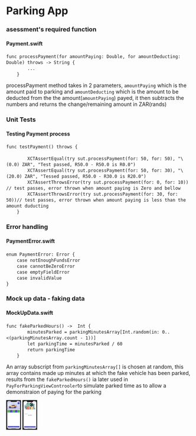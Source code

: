 # Parking App

### asessment's required function 
#### Payment.swift


```
func processPayment(for amountPaying: Double, for amountDeducting: Double) throws -> String {
        ...
    }
```

processPayment method takes in 2 parameters, ```amountPaying``` which is the amount paid to parking and ```amountDeducting``` which is the amount to be deducted from the the amount(```amountPaying```) payed, it then subtracts the numbers and returns the change/remaining amount in ZAR(rands)

### Unit Tests
#### Testing Payment process
```
func testPayment() throws {
        
        XCTAssertEqual(try sut.processPayment(for: 50, for: 50), "\(0.0) ZAR", "Test passed, R50.0 - R50.0 is R0.0")
        XCTAssertEqual(try sut.processPayment(for: 50, for: 30), "\(20.0) ZAR", "Tessed passed, R50.0 - R30.0 is R20.0")
        XCTAssertThrowsError(try sut.processPayment(for: 0, for: 10)) // test passes, error thrown when amount paying is Zero and bellow
        XCTAssertThrowsError(try sut.processPayment(for: 30, for: 50))// test passes, error thrown when amount paying is less than the amount duducting
    }
```

### Error handling
#### PaymentError.swift

```
enum PaymentError: Error {
    case notEnoughFundsError
    case cannotBeZeroError
    case emptyFieldError
    case invalidValue
}
```

### Mock up data - faking data

#### MockUpData.swift

```
func fakeParkedHours() ->  Int {
        minutesParked = parkingMinutesArray[Int.random(in: 0..<(parkingMinutesArray.count - 1))]
        let parkingTime = minutesParked / 60
        return parkingTime
    }
```

An array subscript from ```parkingMinutesArray[]``` is chosen at random, this array contains made up minutes at which the fake vehicle has been parked, results from the ```fakeParkedHours()``` ia later used in ```PayForParkingViewControoler```to simulate parked time as to allow a demonstraion of paying for the parking


<img src="Screenshots/1.png" height="80" />
<img src="Screenshots/2.png" height="80" />